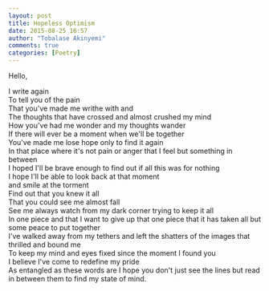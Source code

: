 ```yaml
---
layout: post
title: Hopeless Optimism
date: 2015-08-25 16:57
author: "Tobalase Akinyemi"
comments: true
categories: [Poetry]
---
```

Hello,  

I write again  
To tell you of the pain  
That you've made me writhe with and  
The thoughts that have crossed and almost crushed my mind  
How you've had me wonder and my thoughts wander  
If there will ever be a moment when we'll be together  
You've made me lose hope only to find it again  
In that place where it's not pain or anger that I feel but something in between  
I hoped I'll be brave enough to find out if all this was for nothing  
I hope I'll be able to look back at that moment  
and smile at the torment  
Find out that you knew it all  
That you could see me almost fall  
See me always watch from my dark corner trying to keep it all  
In one piece and that I want to give up that one piece that it has taken all but some peace to put together  
I've walked away from my tethers and left the shatters of the images that thrilled and bound me  
To keep my mind and eyes fixed since the moment I found you  
I believe I've come to redefine my pride  
As entangled as these words are I hope you don't just see the lines but read in between them to find my state of mind.  
